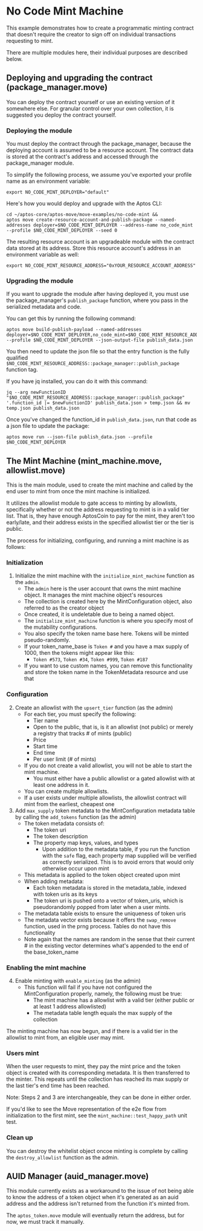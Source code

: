 # No Code Mint Machine

This example demonstrates how to create a programmatic minting contract that doesn't require the creator to sign off on individual transactions requesting to mint.

There are multiple modules here, their individual purposes are described below.


## Deploying and upgrading the contract (package_manager.move)

You can deploy the contract yourself or use an existing version of it somewhere else. For granular control over your own collection, it is suggested you
deploy the contract yourself.

### Deploying the module

You must deploy the contract through the package_manager, because the deploying account is assumed to be a resource account. The contract data is stored at the contract's address and accessed through the package_manager module.

To simplify the following process, we assume you've exported your profile name as an environment variable:

```shell
export NO_CODE_MINT_DEPLOYER="default"
```

Here's how you would deploy and upgrade with the Aptos CLI:

```shell
cd ~/aptos-core/aptos-move/move-examples/no-code-mint &&
aptos move create-resource-account-and-publish-package --named-addresses deployer=$NO_CODE_MINT_DEPLOYER --address-name no_code_mint --profile $NO_CODE_MINT_DEPLOYER --seed 0
```

The resulting resource account is an upgradeable module with the contract data stored at its address. Store this resource account's address in an environment variable as well:

```shell
export NO_CODE_MINT_RESOURCE_ADDRESS="0xYOUR_RESOURCE_ACCOUNT_ADDRESS"
```

### Upgrading the module

If you want to upgrade the module after having deployed it, you must use the package_manager's `publish_package` function, where you pass in the serialized metadata and code.

You can get this by running the following command:

```shell
aptos move build-publish-payload --named-addresses deployer=$NO_CODE_MINT_DEPLOYER,no_code_mint=$NO_CODE_MINT_RESOURCE_ADDRESS --profile $NO_CODE_MINT_DEPLOYER --json-output-file publish_data.json
```

You then need to update the json file so that the entry function is the fully qualified `$NO_CODE_MINT_RESOURCE_ADDRESS::package_manager::publish_package` function tag.

If you have jq installed, you can do it with this command:

```shell
jq --arg newFunctionID "$NO_CODE_MINT_RESOURCE_ADDRESS::package_manager::publish_package" '.function_id |= $newFunctionID' publish_data.json > temp.json && mv temp.json publish_data.json
```

Once you've changed the function_id in `publish_data.json`, run that code as a json file to update the package:

```shell
aptos move run --json-file publish_data.json --profile $NO_CODE_MINT_DEPLOYER
```

## The Mint Machine (mint_machine.move, allowlist.move)

This is the main module, used to create the mint machine and called by the end user to mint from once the mint machine is initialized.

It utilizes the allowlist module to gate access to minting by allowlists, specifically whether or not the address requesting to mint is in a valid tier list.
That is, they have enough AptosCoin to pay for the mint, they aren't too early/late, and their address exists in the specified allowlist tier or the tier is public.

The process for initializing, configuring, and running a mint machine is as follows:

### Initialization
1. Initialize the mint machine with the `initialize_mint_machine` function as the `admin`.
    - The `admin` here is the user account that owns the mint machine object. It manages the mint machine object's resources
    - The collection is created here by the MintConfiguration object, also referred to as the creator object
    - Once created, it is undeletable due to being a named object.
    - The `initialize_mint_machine` function is where you specify most of the mutability configurations.
    - You also specify the token name base here. Tokens will be minted pseudo-randomly.
    - If your token_name_base is `Token #` and you have a max supply of 1000, then the tokens might appear like this:
        - `Token #573`, `Token #34`, `Token #999`, `Token #187`
    - If you want to use custom names, you can remove this functionality and store the token name in the TokenMetadata resource and use that
### Configuration
2. Create an allowlist with the `upsert_tier` function (as the admin)
    - For each tier, you must specify the following:
        - Tier name
        - Open to the public, that is, is it an allowlist (not public) or merely a registry that tracks # of mints (public)
        - Price
        - Start time
        - End time
        - Per user limit (# of mints)
    - If you do not create a valid allowlist, you will not be able to start the mint machine.
        - You must either have a public allowlist or a gated allowlist with at least one address in it.
    - You can create multiple allowlists.
    - If a user exists under multiple allowlists, the allowlist contract will mint from the earliest, cheapest one
3. Add `max_supply` token metadata to the MintConfiguration metadata table by calling the `add_tokens` function (as the admin)
    - The token metadata consists of:
        - The token uri
        - The token description
        - The property map keys, values, and types
            - Upon addition to the metadata table, if you run the function with the `safe` flag, each property map supplied will be verified
                as correctly serialized. This is to avoid errors that would only otherwise occur upon mint
    - This metadata is applied to the token object created upon mint
    - When adding metadata:
        - Each token metadata is stored in the metadata_table, indexed with token uris as its keys
        - The token uri is pushed onto a vector of token_uris, which is pseudorandomly popped from later when a user mints.
    - The metadata table exists to ensure the uniqueness of token uris
    - The metadata vector exists because it offers the `swap_remove` function, used in the prng process. Tables do not have this functionality
    - Note again that the names are random in the sense that their current # in the existing vector determines what's appended to the end of the base_token_name
### Enabling the mint machine
4. Enable minting with `enable_minting` (as the admin)
    - This function will fail if you have not configured the MintConfiguration properly, namely, the following must be true:
        - The mint machine has a allowlist with a valid tier (either public or at least 1 address allowlisted)
        - The metadata table length equals the max supply of the collection

The minting machine has now begun, and if there is a valid tier in the allowlist to mint from, an eligible user may mint.

### Users mint
When the user requests to mint, they pay the mint price and the token object is created with its corresponding metadata. It is then transferred to the minter.
This repeats until the collection has reached its max supply or the last tier's end time has been reached.

Note: Steps 2 and 3 are interchangeable, they can be done in either order.

If you'd like to see the Move representation of the e2e flow from initialization to the first mint, see the `mint_machine::test_happy_path` unit test.

### Clean up

You can destroy the whitelist object oncoe minting is complete by calling the `destroy_allowlist` function as the admin.

## AUID Manager (auid_manager.move)

This module currently exists as a workaround to the issue of not being able to know the address of a token object
when it's generated as an auid address and the address isn't returned from the function it's minted from.

The `aptos_token.move` module will eventually return the address, but for now, we must track it manually.
